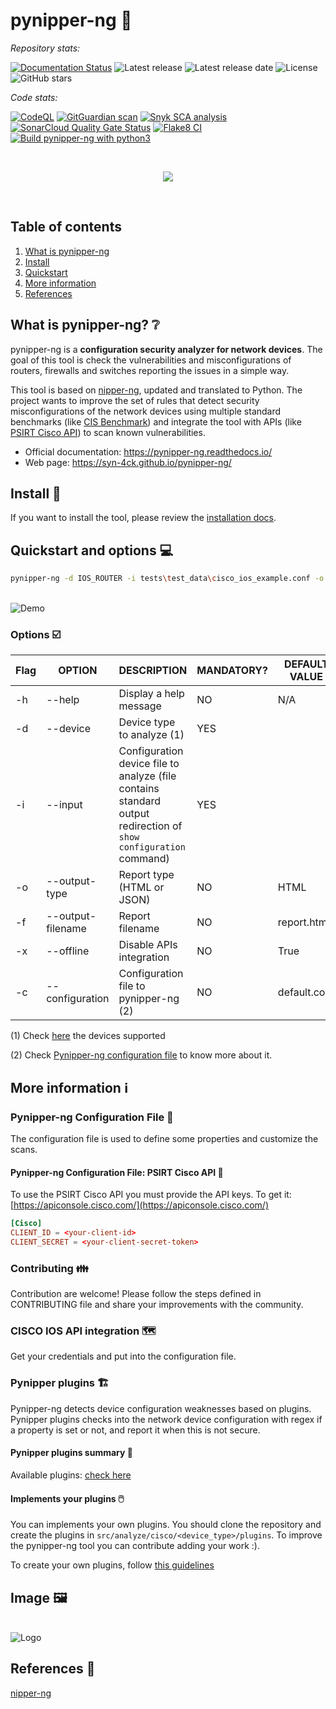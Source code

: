 # pynipper-ng 🔧

_Repository stats:_

[![Documentation Status](https://readthedocs.org/projects/pynipper-ng/badge/?version=latest)](https://pynipper-ng.readthedocs.io/?badge=latest)
![Latest release](https://img.shields.io/github/v/release/syn-4ck/pynipper-ng)
![Latest release date](https://img.shields.io/github/release-date/syn-4ck/pynipper-ng)
![License](https://img.shields.io/github/license/syn-4ck/pynipper-ng)
![GitHub stars](https://img.shields.io/github/stars/syn-4ck/pynipper-ng?style=social)

_Code stats:_

[![CodeQL](https://github.com/syn-4ck/pynipper-ng/actions/workflows/codeql-analysis.yml/badge.svg?branch=main)](https://github.com/syn-4ck/pynipper-ng/actions/workflows/codeql-analysis.yml)
[![GitGuardian scan](https://github.com/syn-4ck/pynipper-ng/actions/workflows/gitguardian-scan.yml/badge.svg)](https://github.com/syn-4ck/pynipper-ng/actions/workflows/gitguardian-scan.yml)
[![Snyk SCA analysis](https://github.com/syn-4ck/pynipper-ng/actions/workflows/snyk.yml/badge.svg)](https://github.com/syn-4ck/pynipper-ng/actions/workflows/snyk.yml)
[![SonarCloud Quality Gate Status](https://sonarcloud.io/api/project_badges/measure?project=syn-4ck_pynipper-ng&metric=alert_status)](https://sonarcloud.io/summary/new_code?id=syn-4ck_pynipper-ng)
[![Flake8 CI](https://github.com/syn-4ck/pynipper-ng/actions/workflows/flake8.yml/badge.svg?branch=main)](https://github.com/syn-4ck/pynipper-ng/actions/workflows/flake8.yml)
[![Build pynipper-ng with python3](https://github.com/syn-4ck/pynipper-ng/actions/workflows/build-python.yml/badge.svg)](https://github.com/syn-4ck/pynipper-ng/actions/workflows/build-python.yml)


<br/>

<p align="center">
  <img src="img/pynipper-ng-crop.png">
</p>

<br/>

## Table of contents
1. [What is pynipper-ng](#what-is-pynipper-ng)
2. [Install](#install)
3. [Quickstart](#quickstart-and-options)
4. [More information](#more-information)
5. [References](#references)

## What is pynipper-ng? ❔
pynipper-ng is a **configuration security analyzer for network devices**. The goal of this tool is check the vulnerabilities and misconfigurations of routers, firewalls and switches reporting the issues in a simple way.

This tool is based on [nipper-ng](https://github.com/arpitn30/nipper-ng), updated and translated to Python. The project wants to improve the set of rules that detect security misconfigurations of the network devices using multiple standard benchmarks (like [CIS Benchmark](https://www.cisecurity.org/cis-benchmarks/)) and integrate the tool with APIs (like [PSIRT Cisco API](https://developer.cisco.com/docs/psirt/#!overview/overview)) to scan known vulnerabilities.

* Official documentation: https://pynipper-ng.readthedocs.io/
* Web page: https://syn-4ck.github.io/pynipper-ng/

## Install 🧰

If you want to install the tool, please review the [installation docs](https://pynipper-ng.readthedocs.io/installation/).

## Quickstart and options 💻

```BASH
pynipper-ng -d IOS_ROUTER -i tests\test_data\cisco_ios_example.conf -o HTML -f ./report.html -x
```

<br/>
<img src="img/demo.gif"  alt="Demo">
<br/>

### Options ☑️

| Flag | OPTION        | DESCRIPTION                                                                                                      | MANDATORY? | DEFAULT VALUE |
|------|---------------|------------------------------------------------------------------------------------------------------------------|------------|--------------|
| -h   | --help        | Display a help message                                                                                           | NO         | N/A             |
| -d   | --device      | Device type to analyze (1)                                                                                       | YES        |             |
| -i   | --input       | Configuration device file to analyze (file contains standard output redirection of `show configuration` command) | YES        |             |
| -o   | --output-type | Report type (HTML or JSON)                                                                                       | NO         | HTML          |
| -f   | --output-filename | Report filename                                                                                              | NO         | report.html
| -x   | --offline         | Disable APIs integration                                                                                     | NO         | True             |
| -c   | --configuration   | Configuration file to pynipper-ng (2)                                                                        | NO         | default.conf    |


(1) Check [here](src/devices/README.md) the devices supported

(2) Check [Pynipper-ng configuration file](#pynipper-ng-configuration-file) to know more about it.

## More information ℹ️

### Pynipper-ng Configuration File 📂

The configuration file is used to define some properties and customize the scans.

#### Pynipper-ng Configuration File: PSIRT Cisco API 📁

To use the PSIRT Cisco API you must provide the API keys. To get it: [https://apiconsole.cisco.com/](https://apiconsole.cisco.com/)

```conf
[Cisco]
CLIENT_ID = <your-client-id>
CLIENT_SECRET = <your-client-secret-token>
```

### Contributing 👪

Contribution are welcome! Please follow the steps defined in CONTRIBUTING file and share your improvements with the community.

### CISCO IOS API integration 🗺️

Get your credentials and put into the configuration file.

### Pynipper plugins 🏗️

Pynipper-ng detects device configuration weaknesses based on plugins. Pynipper plugins checks into the network device configuration with regex if a property is set or not, and report it when this is not secure.

#### Pynipper plugins summary 📁

Available plugins: [check here](src/analyze/README.md)

#### Implements your plugins 🖱️

You can implements your own plugins. You should clone the repository and create the plugins in `src/analyze/cisco/<device_type>/plugins`. To improve the pynipper-ng tool you can contribute adding your work :).

To create your own plugins, follow [this guidelines](src/analyze/README.md)

## Image 🖼️

<br/>
<img src="img/logo-pynipper-ng.jpg"  alt="Logo">
<br/>

## References 🔗
[nipper-ng](https://github.com/arpitn30/nipper-ng)
